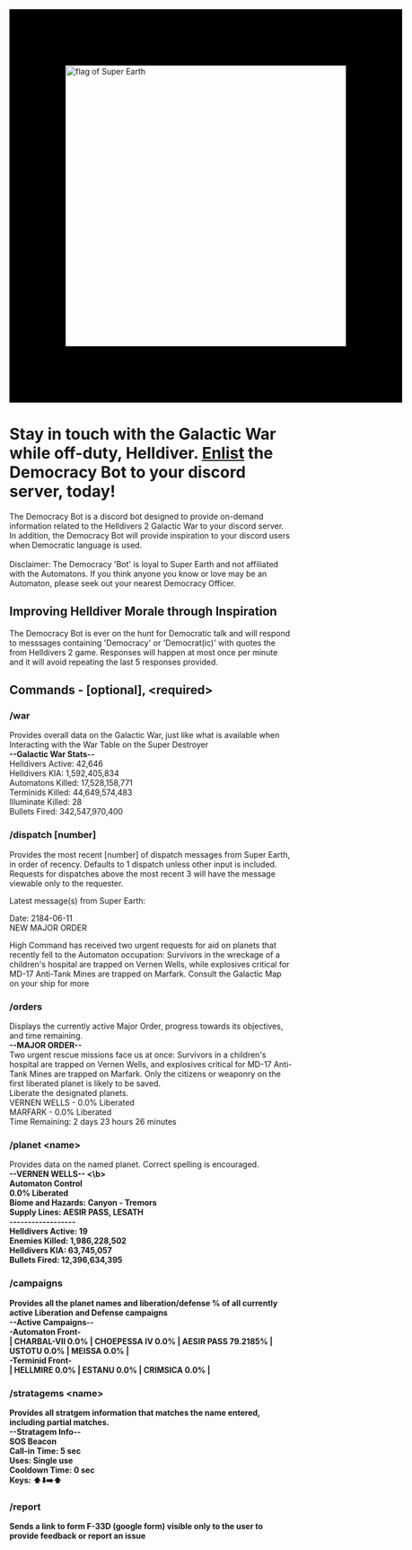 <img src="https://preview.redd.it/super-earth-flag-v0-xfv7g659nazc1.png?width=1080&crop=smart&auto=webp&s=ac12e46d423022b35a2e9447a57e8f68acbaffbb" alt="flag of Super Earth" width="500" style="border:100px solid black"/>

# Stay in touch with the Galactic War while off-duty, Helldiver. [Enlist](https://discord.com/oauth2/authorize?client_id=1244326476942409911) the Democracy Bot to your discord server, today!

The Democracy Bot is a discord bot designed to provide on-demand information related to the Helldivers 2 Galactic War to your discord server. In addition, the Democracy Bot will provide inspiration to your discord users when Democratic language is used.<br/><br/>
Disclaimer: The Democracy 'Bot' is loyal to Super Earth and not affiliated with the Automatons. If you think anyone you know or love may be an Automaton, please seek out your nearest Democracy Officer.
<br/>
## Improving Helldiver Morale through Inspiration
The Democracy Bot is ever on the hunt for Democratic talk and will respond to messsages containing 'Democracy' or 'Democrat(ic)' with quotes the from Helldivers 2 game. Responses will happen at most once per minute and it will avoid repeating the last 5 responses provided.

## Commands - [optional], \<required\>
### /war
Provides overall data on the Galactic War, just like what is available when Interacting with the War Table on the Super Destroyer<br/>
<b>--Galactic War Stats--</b><br/>
Helldivers Active: 42,646<br/>
Helldivers KIA: 1,592,405,834<br/>
Automatons Killed: 17,528,158,771<br/>
Terminids Killed: 44,649,574,483<br/>
Illuminate Killed: 28<br/>
Bullets Fired: 342,547,970,400

### /dispatch [number]
Provides the most recent [number] of dispatch messages from Super Earth, in order of recency. Defaults to 1 dispatch unless other input is included. Requests for dispatches above the most recent 3 will have the message viewable only to the requester. <br/>

Latest message(s) from Super Earth:<br/>

Date: 2184-06-11<br/>
NEW MAJOR ORDER<br/>

High Command has received two urgent requests for aid on planets that recently fell to the Automaton occupation: Survivors in the wreckage of a children's hospital are trapped on Vernen Wells, while explosives critical for MD-17 Anti-Tank Mines are trapped on Marfark. Consult the Galactic Map on your ship for more

### /orders
Displays the currently active Major Order, progress towards its objectives, and time remaining.<br/>
<b>--MAJOR ORDER--</b><br/>
Two urgent rescue missions face us at once: Survivors in a children's hospital are trapped on Vernen Wells, and explosives critical for MD-17 Anti-Tank Mines are trapped on Marfark. Only the citizens or weaponry on the first liberated planet is likely to be saved.<br/>
Liberate the designated planets.<br/>
VERNEN WELLS - 0.0% Liberated<br/>
MARFARK - 0.0% Liberated<br/>
Time Remaining: 2 days 23 hours 26 minutes

### /planet \<name\>
Provides data on the named planet. Correct spelling is encouraged.<br/>
<b>--VERNEN WELLS-- <\b><br/>
Automaton Control<br/>
0.0% Liberated<br/>
Biome and Hazards: Canyon - Tremors<br/>
Supply Lines: AESIR PASS, LESATH<br/>
------------------<br/>
Helldivers Active: 19<br/>
Enemies Killed: 1,986,228,502<br/>
Helldivers KIA: 63,745,057<br/>
Bullets Fired: 12,396,634,395

### /campaigns
Provides all the planet names and liberation/defense % of all currently active Liberation and Defense campaigns <br/>
<b>--Active Campaigns--</b><br/>
-Automaton Front-<br/>
| CHARBAL-VII 0.0% | CHOEPESSA IV 0.0% | AESIR PASS 79.2185% | USTOTU 0.0% | MEISSA 0.0% |<br/>
-Terminid Front-<br/>
| HELLMIRE 0.0% | ESTANU 0.0% | CRIMSICA 0.0% |

### /stratagems \<name\>
Provides all stratgem information that matches the name entered, including partial matches.<br/>
<b>--Stratagem Info--</b><br/>
SOS Beacon<br/>
Call-in Time: 5 sec<br/>
Uses: Single use<br/>
Cooldown Time: 0 sec<br/>
Keys: :arrow_up::arrow_down::arrow_right::arrow_up:

### /report
Sends a link to form F-33D (google form) visible only to the user to provide feedback or report an issue
